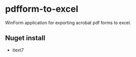 # pdfform-to-excel
WinForm application for exporting acrobat pdf forms to excel.

## Nuget install
* itext7
